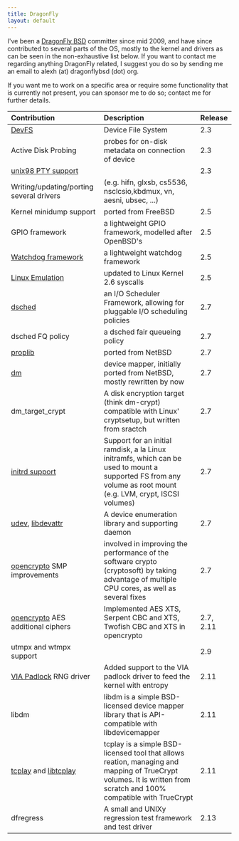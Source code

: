 ```yaml
---
title: DragonFly
layout: default
---
```

I've been a [DragonFly BSD][dragonfly] committer since mid 2009, and have since contributed to several parts of the OS,
mostly to the kernel and drivers as can be seen in the non-exhaustive list below.
If you want to contact me regarding anything DragonFly related, I suggest you do so by sending me an
 email to alexh (at) dragonflybsd (dot) org.

If you want me to work on a specific area or require some functionality that is currently not present,
you can sponsor me to do so; contact me for further details.


| Contribution                                    | Description                                                                                                                                                            | Release |
|:------------------------------------------------|:-----------------------------------------------------------------------------------------------------------------------------------------------------------------------|:--------|
| [DevFS][devfs]                                  | Device File System                                                                                                                                                     | 2.3     |
| Active Disk Probing                             | probes for on-disk metadata on connection of device                                                                                                                    | 2.3     |
| [unix98 PTY support][unix98]                    |                                                                                                                                                                        | 2.3     |
| Writing/updating/porting several drivers        | (e.g. hifn, glxsb, cs5536, nsclcsio,kbdmux, vn, aesni, ubsec, ...)                                                                                                     |         |
| Kernel minidump support                         | ported from FreeBSD                                                                                                                                                    | 2.5     |
| GPIO framework                                  | a lightweight GPIO framework, modelled after OpenBSD's                                                                                                                 | 2.5     |
| [Watchdog framework][watchdog]                  | a lightweight watchdog framework                                                                                                                                       | 2.5     |
| [Linux Emulation][linuxulator]                  | updated to Linux Kernel 2.6 syscalls                                                                                                                                   | 2.5     |
| [dsched][dsched]                                | an I/O Scheduler Framework, allowing for pluggable I/O scheduling policies                                                                                             | 2.7     |
| dsched FQ policy                                | a dsched fair queueing policy                                                                                                                                          | 2.7     |
| [proplib][proplib]                              | ported from NetBSD                                                                                                                                                     | 2.7     |
| [dm][dm]                                        | device mapper, initially ported from NetBSD, mostly rewritten by now                                                                                                   | 2.7     |
| dm_target_crypt                                 | A disk encryption target (think dm-crypt) compatible with Linux' cryptsetup, but written from sractch                                                                  | 2.7     |
| [initrd support][mkinitrd]                      | Support for an initial ramdisk, a la Linux initramfs, which can be used to mount a supported FS from any volume as root mount (e.g. LVM, crypt, ISCSI volumes)         | 2.7     |
| [udev][udevd], [libdevattr][devattr]            | A device enumeration library and supporting daemon                                                                                                                     | 2.7     |
| [opencrypto][opencrypto] SMP improvements       | involved in improving the performance of the software crypto (cryptosoft) by taking advantage of multiple CPU cores, as well as several fixes                          | 2.7     |
| [opencrypto][opencrypto] AES additional ciphers | Implemented AES XTS, Serpent CBC and XTS, Twofish CBC and XTS in opencrypto                                                                                            | 2.7, 2.11 |
| utmpx and wtmpx support                         |                                                                                                                                                                        | 2.9     |
| [VIA Padlock][padlock] RNG driver               | Added support to the VIA padlock driver to feed the kernel with entropy                                                                                                | 2.11    |
| libdm                                           | libdm is a simple BSD-licensed device mapper library that is API-compatible with libdevicemapper                                                                       | 2.11    |
| [tcplay][tcplay] and [libtcplay][libtcplay]     | tcplay is a simple BSD-licensed tool that allows reation, managing and mapping of TrueCrypt volumes. It is written from scratch and 100% compatible with TrueCrypt     | 2.11    |
| dfregress                                       | A small and UNIXy regression test framework and test driver                                                                                                            | 2.13    |




[dragonfly]: http://www.dragonflybsd.org "The DragonFly BSD Project"
[devfs]: http://leaf.dragonflybsd.org/cgi/web-man?command=devfs&section=ANY "DevFS"
[unix98]: http://leaf.dragonflybsd.org/cgi/web-man?command=posix_openpt&section=ANY "unix98 PTYs"
[watchdog]: http://leaf.dragonflybsd.org/cgi/web-man?command=watchdog&section=ANY "watchdog"
[linuxulator]: http://leaf.dragonflybsd.org/cgi/web-man?command=linux&section=ANY "linux emu"
[dsched]: http://leaf.dragonflybsd.org/cgi/web-man?command=dsched&section=ANY
[proplib]: http://leaf.dragonflybsd.org/cgi/web-man?command=proplib
[dm]: http://leaf.dragonflybsd.org/cgi/web-man?command=dm&section=4
[mkinitrd]: http://leaf.dragonflybsd.org/cgi/web-man?command=mkinitrd
[udevd]: http://leaf.dragonflybsd.org/cgi/web-man?command=udevd
[devattr]: http://leaf.dragonflybsd.org/cgi/web-man?command=devattr&section=3
[opencrypto]: http://leaf.dragonflybsd.org/cgi/web-man?command=crypto&section=9
[padlock]: http://leaf.dragonflybsd.org/cgi/web-man?command=padlock&section=4
[tcplay]: http://leaf.dragonflybsd.org/cgi/web-man?command=tcplay&section=8
[libtcplay]: http://leaf.dragonflybsd.org/cgi/web-man?command=tcplay&section=3

